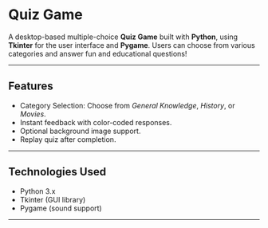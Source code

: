 # Quiz Game

A desktop-based multiple-choice **Quiz Game** built with **Python**, using **Tkinter** for the user interface and **Pygame**. Users can choose from various categories and answer fun and educational questions!

---

## Features

-  Category Selection: Choose from *General Knowledge*, *History*, or *Movies*.
-  Instant feedback with color-coded responses.
-  Optional background image support.
-  Replay quiz after completion.

---

## Technologies Used

- Python 3.x
- Tkinter (GUI library)
- Pygame (sound support)

---
